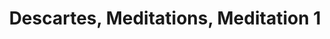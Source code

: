 ---
title: Descartes, Meditations, Meditation 1 
description: Descartes, Meditations, Meditation 1
---